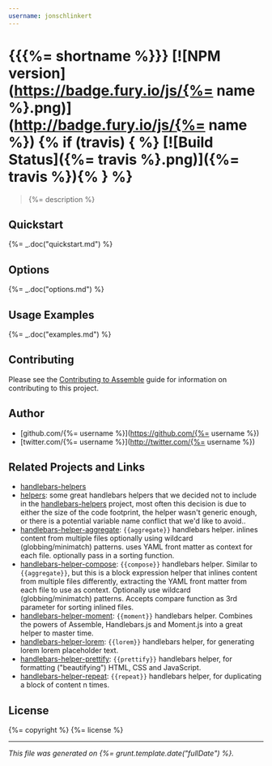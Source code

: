 ```yaml
---
username: jonschlinkert
---
```

# {{{%= shortname %}}} [![NPM version](https://badge.fury.io/js/{%= name %}.png)](http://badge.fury.io/js/{%= name %}) {% if (travis) { %} [![Build Status]({%= travis %}.png)]({%= travis %}){% } %}

> {%= description %}

## Quickstart
{%= _.doc("quickstart.md") %}

## Options
{%= _.doc("options.md") %}

## Usage Examples
{%= _.doc("examples.md") %}

## Contributing
Please see the [Contributing to Assemble](http://assemble.io/contributing) guide for information on contributing to this project.

## Author
+ [github.com/{%= username %}](https://github.com/{%= username %})
+ [twitter.com/{%= username %}](http://twitter.com/{%= username %})

## Related Projects and Links
+ [handlebars-helpers](https://github.com/assemble/handlebars-helpers)
+ [helpers](https://github.com/helpers/): some great handlebars helpers that we decided not to include in the [handlebars-helpers](https://github.com/assemble/handlebars-helpers) project, most often this decision is due to either the size of the code footprint, the helper wasn't generic enough, or there is a potential variable name conflict that we'd like to avoid..
+ [handlebars-helper-aggregate](https://github.com/assemble/handlebars-helper-aggregate): `{{aggregate}}` handlebars helper. inlines content from multiple files optionally using wildcard (globbing/minimatch) patterns. uses YAML front matter as context for each file. optionally pass in a sorting function.
+ [handlebars-helper-compose](https://github.com/assemble/handlebars-helper-compose): `{{compose}}` handlebars helper. Similar to `{{aggregate}}`, but this is a block expression helper that inlines content from multiple files differently, extracting the YAML front matter from each file to use as context. Optionally use wildcard (globbing/minimatch) patterns. Accepts compare function as 3rd parameter for sorting inlined files.
+ [handlebars-helper-moment](https://github.com/assemble/handlebars-helper-moment): `{{moment}}` handlebars helper. Combines the powers of Assemble, Handlebars.js and Moment.js into a great helper to master time.
+ [handlebars-helper-lorem](https://github.com/assemble/handlebars-helper-lorem): `{{lorem}}` handlebars helper, for generating lorem lorem placeholder text.
+ [handlebars-helper-prettify](https://github.com/assemble/handlebars-helper-prettify): `{{prettify}}` handlebars helper, for formatting ("beautifying") HTML, CSS and JavaScript.
+ [handlebars-helper-repeat](https://github.com/assemble/handlebars-helper-repeat): `{{repeat}}` handlebars helper, for duplicating a block of content n times.

## License
{%= copyright %}
{%= license %}

***

_This file was generated on {%= grunt.template.date("fullDate") %}._
